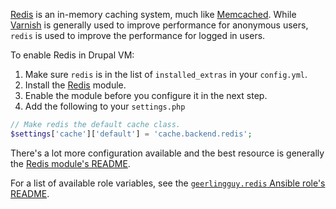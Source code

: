 [Redis](https://redis.io/) is an in-memory caching system, much like [Memcached](memcached.md). While [Varnish](varnish.md) is generally used to improve performance for anonymous users, `redis` is used to improve the performance for logged in users.

To enable Redis in Drupal VM:

1. Make sure `redis` is in the list of `installed_extras` in your `config.yml`.
2. Install the [Redis](https://www.drupal.org/project/redis) module.
3. Enable the module before you configure it in the next step.
4. Add the following to your `settings.php`

```php
// Make redis the default cache class.
$settings['cache']['default'] = 'cache.backend.redis';
```

There's a lot more configuration available and the best resource is generally the [Redis module's README](http://cgit.drupalcode.org/redis/tree/README.md).

For a list of available role variables, see the [`geerlingguy.redis` Ansible role's README](https://github.com/geerlingguy/ansible-role-redis#readme).
